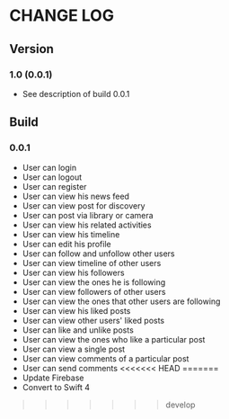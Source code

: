 # CHANGE LOG

## Version
### 1.0 (0.0.1)
- See description of build 0.0.1

## Build
### 0.0.1
- User can login
- User can logout
- User can register
- User can view his news feed
- User can view post for discovery
- User can post via library or camera
- User can view his related activities
- User can view his timeline
- User can edit his profile
- User can follow and unfollow other users
- User can view timeline of other users
- User can view his followers
- User can view the ones he is following
- User can view followers of other users
- User can view the ones that other users are following
- User can view his liked posts
- User can view other users' liked posts
- User can like and unlike posts
- User can view the ones who like a particular post
- User can view a single post
- User can view comments of a particular post
- User can send comments
<<<<<<< HEAD
=======
- Update Firebase
- Convert to Swift 4
>>>>>>> develop

